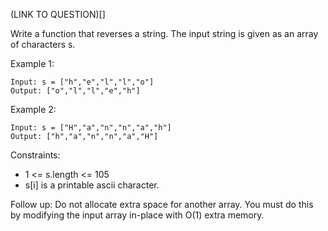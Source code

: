 (LINK TO QUESTION)[]

Write a function that reverses a string. The input string is given as an array of characters s.

 

Example 1:
```
Input: s = ["h","e","l","l","o"]
Output: ["o","l","l","e","h"]
```
Example 2:
```
Input: s = ["H","a","n","n","a","h"]
Output: ["h","a","n","n","a","H"]
 ```

Constraints:

- 1 <= s.length <= 105
- s[i] is a printable ascii character.


Follow up: Do not allocate extra space for another array. You must do this by modifying the input array in-place with O(1) extra memory.